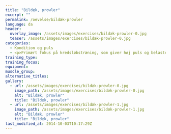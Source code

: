 ```yaml
---
title: "Bildæk, prowler"
excerpt: ""
permalink: /oevelse/bildæk-prowler
language: da
header:
  overlay_image: /assets/images/exercises/bildæk-prowler-0.jpg
  teaser: /assets/images/exercises/bildæk-prowler-0.jpg
categories:
  - Kondition og puls
  - <p>Primært fokus på kredsløbstræning, som giver høj puls og belaster det aerobe system maksimalt.</p>
training_type: 
training_focus: 
equipment:
muscle_group:
alternative_titles:
gallery:
  - url: /assets/images/exercises/bildæk-prowler-0.jpg
    image_path: /assets/images/exercises/bildæk-prowler-0.jpg
    alt: "Bildæk, prowler"
    title: "Bildæk, prowler"
  - url: /assets/images/exercises/bildæk-prowler-1.jpg
    image_path: /assets/images/exercises/bildæk-prowler-1.jpg
    alt: "Bildæk, prowler"
    title: "Bildæk, prowler"
last_modified_at: 2014-10-03T10:17:29Z
---
```



